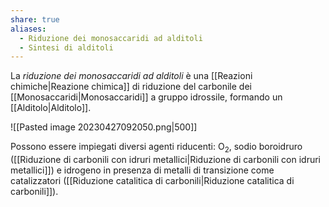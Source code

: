 ```yaml
---
share: true
aliases:
  - Riduzione dei monosaccaridi ad alditoli
  - Sintesi di alditoli
---
```

La *riduzione dei monosaccaridi ad alditoli* è una [[Reazioni chimiche|Reazione chimica]] di riduzione del carbonile dei [[Monosaccaridi|Monosaccaridi]] a gruppo idrossile, formando un [[Alditolo|Alditolo]].

![[Pasted image 20230427092050.png|500]]

Possono essere impiegati diversi agenti riducenti: O<sub>2</sub>, sodio boroidruro ([[Riduzione di carbonili con idruri metallici|Riduzione di carbonili con idruri metallici]]) e idrogeno in presenza di metalli di transizione come catalizzatori ([[Riduzione catalitica di carbonili|Riduzione catalitica di carbonili]]).